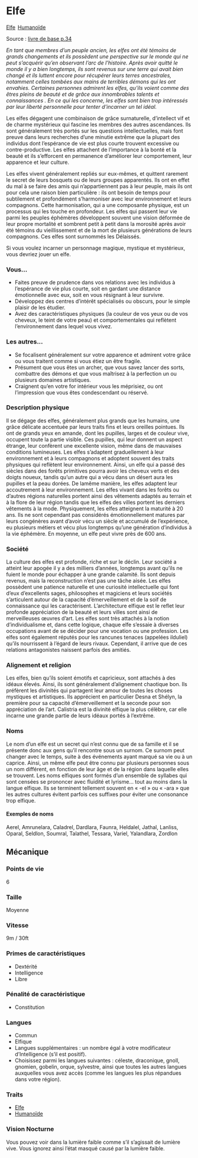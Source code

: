 # Elfe

<a class="pf2etrait" href="/#/traits/elfe">Elfe</a>&#8239; <a class="pf2etrait" href="/#/traits/humanoide">Humanoïde</a>

Source : [livre de base p.34](https://black-book-editions.fr/produit.php?id=7870)

*En tant que membres d’un peuple ancien, les elfes ont été témoins de grands changements et ils possèdent une perspective sur le monde qui ne peut s’acquérir qu’en observant l’arc de l’histoire. Après avoir quitté le monde il y a bien longtemps, ils sont revenus sur une terre qui avait bien changé et ils luttent encore pour récupérer leurs terres ancestrales, notamment celles tombées aux mains de terribles démons qui les ont envahies. Certaines personnes admirent les elfes, qu’ils voient comme des êtres pleins de beauté et de grâce aux innombrables talents et connaissances . En ce qui les concerne, les elfes sont bien trop intéressés par leur liberté personnelle pour tenter d’incarner un tel idéal.*

Les elfes dégagent une combinaison de grâce surnaturelle, d’intellect vif et de charme mystérieux qui fascine les membres des autres ascendances. Ils sont généralement très portés sur les questions intellectuelles, mais font preuve dans leurs recherches d’une minutie extrême que la plupart des individus dont l’espérance de vie est plus courte trouvent excessive ou contre-productive. Les elfes attachent de l’importance à la bonté et la beauté et ils s’efforcent en permanence d’améliorer leur comportement, leur apparence et leur culture.

Les elfes vivent généralement repliés sur eux-mêmes, et quittent rarement le secret de leurs bosquets ou de leurs groupes apparentés. Ils ont en effet du mal à se faire des amis qui n’appartiennent pas à leur peuple, mais ils ont pour cela une raison bien particulière : ils ont besoin de temps pour subtilement et profondément s’harmoniser avec leur environnement et leurs compagnons. Cette harmonisation, qui a une composante physique, est un processus qui les touche en profondeur. Les elfes qui passent leur vie parmi les peuples éphémères développent souvent une vision déformée de leur propre mortalité et sombrent petit à petit dans la morosité après avoir été témoins du vieillissement et de la mort de plusieurs générations de leurs compagnons. Ces elfes sont surnommés les Délaissés.

Si vous voulez incarner un personnage magique, mystique et mystérieux, vous devriez jouer un elfe.

### Vous...

* Faites preuve de prudence dans vos relations avec les individus à l’espérance de vie plus courte, soit en gardant une distance émotionnelle avec eux, soit en vous résignant à leur survivre.
* Développez des centres d’intérêt spécialisés ou obscurs, pour le simple plaisir de les étudier.
* Avez des caractéristiques physiques (la couleur de vos yeux ou de vos cheveux, le teint de votre peau) et comportementales qui reflètent l’environnement dans lequel vous vivez.

### Les autres...

* Se focalisent généralement sur votre apparence et admirent votre grâce ou vous traitent comme si vous étiez un être fragile.
* Présument que vous êtes un archer, que vous savez lancer des sorts, combattre des démons et que vous maîtrisez à la perfection un ou plusieurs domaines
artistiques.
* Craignent qu’en votre for intérieur vous les méprisiez, ou ont l’impression que vous êtes condescendant ou réservé.

### Description physique

Il se dégage des elfes, généralement plus grands que les humains, une grâce délicate accentuée par leurs traits fins et leurs oreilles pointues. Ils ont de grands yeux en amande, dont les pupilles, larges et de couleur vive, occupent toute la partie visible. Ces pupilles, qui leur donnent un aspect étrange, leur confèrent une excellente vision, même dans de mauvaises conditions lumineuses.
Les elfes s’adaptent graduellement à leur environnement et à leurs compagnons et adoptent souvent des traits physiques qui reflètent leur environnement. Ainsi, un elfe qui a passé des siècles dans des forêts primitives pourra avoir les cheveux verts et des doigts noueux, tandis qu’un autre qui a vécu dans un désert aura les pupilles et la peau dorées. De lamême manière, les elfes adaptent leur accoutrement à leur environnement. Les elfes vivant dans les forêts ou d’autres régions naturelles portent ainsi des vêtements adaptés au terrain et à la flore de leur région tandis que les elfes des villes portent les derniers vêtements à la mode.
Physiquement, les elfes atteignent la maturité à 20 ans. Ils ne sont cependant pas considérés émotionnellement matures par leurs congénères avant d’avoir vécu un siècle et accumulé de l’expérience, eu plusieurs métiers et vécu plus longtemps qu’une génération d’individus à la vie éphémère. En moyenne, un elfe peut vivre près de 600 ans.

### Société

La culture des elfes est profonde, riche et sur le déclin. Leur société a atteint leur apogée il y a des milliers d’années, longtemps avant qu’ils ne fuient le monde pour échapper à une grande calamité. Ils sont depuis revenus, mais la reconstruction n’est pas une tâche aisée. Les elfes possèdent une patience naturelle et une curiosité intellectuelle qui font d’eux d’excellents sages, philosophes et magiciens et leurs sociétés s’articulent autour de la capacité d’émerveillement et de la soif de connaissance qui les caractérisent. L’architecture elfique est le reflet leur profonde appréciation de la beauté et leurs villes sont ainsi de merveilleuses œuvres d’art.
Les elfes sont très attachés à la notion d’individualisme et, dans cette logique, chaque elfe s’essaie à diverses occupations avant de se décider pour une vocation ou une profession. Les elfes sont également réputés pour les rancunes tenaces (appelées ilduliel) qu’ils nourrissent à l’égard de leurs rivaux. Cependant, il arrive que de ces relations antagonistes naissent parfois des amitiés.

### Alignement et religion

Les elfes, bien qu’ils soient émotifs et capricieux, sont attachés à des idéaux élevés.
Ainsi, ils sont généralement d’alignement chaotique bon. Ils préfèrent les divinités qui partagent leur amour de toutes les choses mystiques et artistiques. Ils apprécient en particulier Desna et Shélyn, la première pour sa capacité d’émerveillement et la seconde pour son appréciation de l’art. Calistria est la divinité elfique la plus célèbre, car elle incarne une grande partie de leurs idéaux portés à l’extrême.

### Noms

Le nom d’un elfe est un secret qui n’est connu que de sa famille et il se présente donc aux gens qu’il rencontre sous un surnom. Ce surnom peut changer avec le temps, suite à des événements ayant marqué sa vie ou à un caprice. Ainsi, un même elfe peut être connu par plusieurs personnes sous un nom différent, en fonction de leur âge et de la région dans laquelle elles se trouvent. Les noms elfiques sont formés d’un ensemble de syllabes qui
sont censées se prononcer avec fluidité et lyrisme... tout au moins dans la langue elfique.
Ils se terminent tellement souvent en « -el » ou « -ara » que les autres cultures évitent parfois ces suffixes pour éviter une consonance trop elfique.

#### Exemples de noms
Aerel, Amrunelara, Caladrel, Dardlara, Faunra, Heldalel, Jathal, Lanliss, Oparal, Seldlon, Soumral, Talathel, Tessara, Variel, Yalandlara, Zordlon

## Mécanique

### Points de vie

6

### Taille

Moyenne

### Vitesse

9m / 30ft

### Primes de caractéristiques

* Dextérité
* Intelligence
* Libre

### Pénalité de caractéristique

* Constitution

### Langues

* Commun
* Elfique
* Langues supplémentaires : un nombre égal à votre modificateur d’Intelligence (s’il est positif).
* Choisissez parmi les langues suivantes : céleste, draconique, gnoll, gnomien, gobelin, orque, sylvestre, ainsi que toutes les autres langues auxquelles vous avez accès (comme les langues les plus répandues dans votre région).

### Traits

* <a href="/#/traits/elfe">Elfe</a>
* <a href="/#/traits/humanoide">Humanoïde</a>

### Vision Nocturne

Vous pouvez voir dans la lumière faible comme s’il s’agissait de lumière vive. Vous ignorez ainsi l’état masqué causé par la lumière faible.
